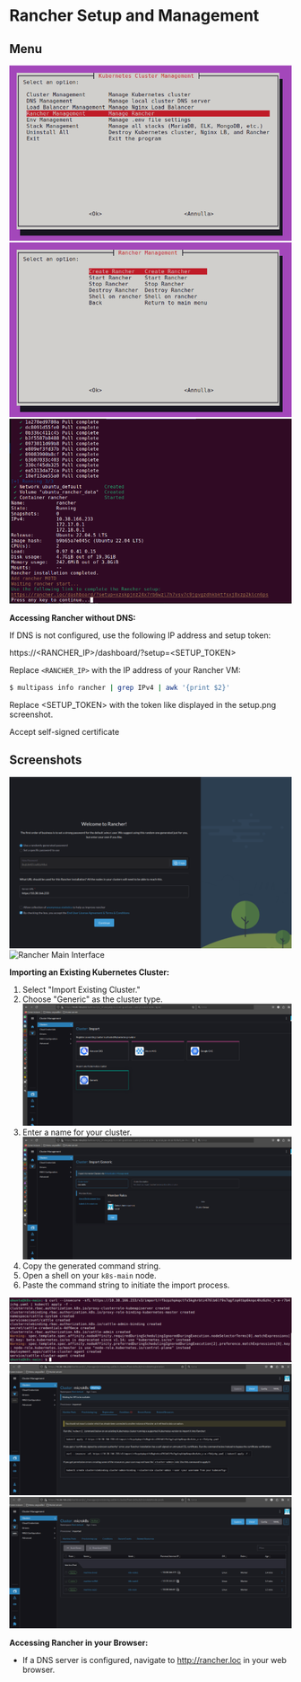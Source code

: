 # Rancher Setup and Management

## Menu

![Rancher Menu](menu.png)
![Rancher Installation](install.png)
![Rancher Initial Setup](setup.png)

**Accessing Rancher without DNS:**

If DNS is not configured, use the following IP address and setup token:

https://&lt;RANCHER_IP>/dashboard/?setup=&lt;SETUP_TOKEN>


Replace `<RANCHER_IP>` with the IP address of your Rancher VM:
```bash
$ multipass info rancher | grep IPv4 | awk '{print $2}'
```
Replace <SETUP_TOKEN> with the token like displayed in the setup.png screenshot.

Accept self-signed certificate


## Screenshots

![Rancher Login Interface](login.png)
![Rancher Main Interface](main.png)

**Importing an Existing Kubernetes Cluster:**

1.  Select "Import Existing Cluster."
2.  Choose "Generic" as the cluster type.
    ![Rancher Add Generic Cluster Interface](generic.png)
3.  Enter a name for your cluster.
    ![Rancher Set Cluster Name Interface](import.png)
4.  Copy the generated command string.
5.  Open a shell on your `k8s-main` node.
6.  Paste the command string to initiate the import process.

![Rancher Import Complete](import-complete.png)
![Rancher Waiting for Import Completion](waiting.png)
![Rancher Setup Complete](setup-complete.png)

**Accessing Rancher in your Browser:**

* If a DNS server is configured, navigate to http://rancher.loc in your web browser.
